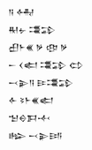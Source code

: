 <div class='block'>
<div class='line'>𒀀 𒅈</div>
<div class='line'>𒊑𒉡 𒃮𒁉</div>
<div class='line'>𒌷𒈨𒌍 𒃻 𒂦 𒃻</div>
<div class='line'>𒀸 𒌋𒅗 𒃮𒁉 𒌌</div>
<div class='line'>𒁁𒉌𒀀 𒄿𒃮𒁉</div>
<div class='line'>𒅆 𒂟𒈨𒌍𒅗</div>
<div class='line'>𒈠𒀪𒁕𒋾</div>
<div class='line'>𒈗 𒁁𒉌𒅀</div>
</div>